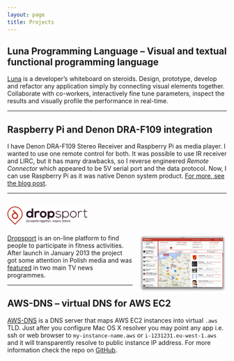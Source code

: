 ```yaml
---
layout: page
title: Projects
---
```


## Luna Programming Language – Visual and textual functional programming language

[Luna](http://luna-lang.org) is a developer’s whiteboard on steroids. Design, prototype, develop and refactor any application simply by connecting visual elements together. Collaborate with co-workers, interactively fine tune parameters, inspect the results and visually profile the performance in real-time.

---

## Raspberry Pi and Denon DRA-F109 integration

I have Denon DRA-F109 Stereo Receiver and Raspberry Pi as media player. I wanted to use one remote control for both. It was possible to use IR receiver and LIRC, but it has many drawbacks, so I reverse engineered *Remote Connector* which appeared to be 5V serial port and the data protocol. Now, I can use Raspberry Pi as it was native Denon system product. [For more, see the blog post](/2014/06/15/denon-remote-connector/).


---

## <img src="/img/dropsport_logo.png" alt="Dropsport. Do sports together. Inspire others." style="height:2em;">

<img src="/img/dropsport_web.png" alt="Web interface screenshot" style="width:40%; float: right; padding: 0 0 1ex 1em;">

[Dropsport](http://dropsport.com) is an on-line platform to find people to participate in fitness activities. After launch in January 2013 the project got some attention in Polish media and was [featured](https://medium.com/@marta/conversion-after-20-sec-of-our-startup-featured-in-the-biggest-polish-tv-news-b445a0ccb825) in two main TV news programmes.

---

## AWS-DNS – virtual DNS for AWS EC2

[AWS-DNS](https://github.com/kfigiela/aws-dns) is a DNS server that maps AWS EC2 instances into virtual `.aws` TLD. Just after you configure Mac OS X resolver you may point any app i.e. ssh or web browser to `my-instance-name.aws` or `i-1231231.eu-west-1.aws` and it will transparently resolve to public instance IP address. For more information check the repo on [GitHub](https://github.com/kfigiela/aws-dns).
